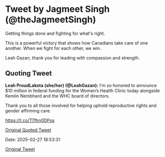 # Tweet by Jagmeet Singh (@theJagmeetSingh)

Getting things done and fighting for what's right.

This is a powerful victory that shows how Canadians take care of one another. When we fight for each other, we win.

Leah Gazan, thank you for leading with compassion and strength.

## Quoting Tweet

**Leah ProudLakota (she/her) (@LeahGazan):** I’m so honored to announce $10 million in federal funding for the Women’s Health Clinic today alongside Kemlin Nembhard and the WHC board of directors.

Thank you to all those involved for helping uphold reproductive rights and gender affirming care.

https://t.co/T7fhn0DPos

[Original Quoted Tweet](https://x.com/LeahGazan/status/1895139891559731340)

Date: 2025-02-27 18:53:31

[Original Tweet](https://x.com/theJagmeetSingh/status/1895185511020720317)
